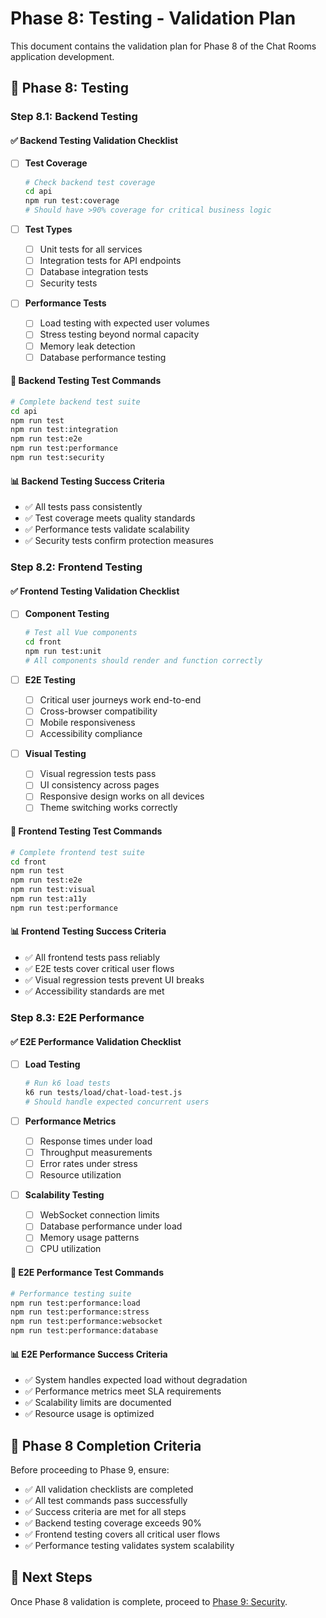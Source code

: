# Phase 8: Testing - Validation Plan

This document contains the validation plan for Phase 8 of the Chat Rooms application development.

## 🧪 Phase 8: Testing

### Step 8.1: Backend Testing

#### ✅ Backend Testing Validation Checklist

- [ ] **Test Coverage**

  ```bash
  # Check backend test coverage
  cd api
  npm run test:coverage
  # Should have >90% coverage for critical business logic
  ```

- [ ] **Test Types**
  - [ ] Unit tests for all services
  - [ ] Integration tests for API endpoints
  - [ ] Database integration tests
  - [ ] Security tests

- [ ] **Performance Tests**
  - [ ] Load testing with expected user volumes
  - [ ] Stress testing beyond normal capacity
  - [ ] Memory leak detection
  - [ ] Database performance testing

#### 🧪 Backend Testing Test Commands

```bash
# Complete backend test suite
cd api
npm run test
npm run test:integration
npm run test:e2e
npm run test:performance
npm run test:security
```

#### 📊 Backend Testing Success Criteria

- ✅ All tests pass consistently
- ✅ Test coverage meets quality standards
- ✅ Performance tests validate scalability
- ✅ Security tests confirm protection measures

### Step 8.2: Frontend Testing

#### ✅ Frontend Testing Validation Checklist

- [ ] **Component Testing**

  ```bash
  # Test all Vue components
  cd front
  npm run test:unit
  # All components should render and function correctly
  ```

- [ ] **E2E Testing**
  - [ ] Critical user journeys work end-to-end
  - [ ] Cross-browser compatibility
  - [ ] Mobile responsiveness
  - [ ] Accessibility compliance

- [ ] **Visual Testing**
  - [ ] Visual regression tests pass
  - [ ] UI consistency across pages
  - [ ] Responsive design works on all devices
  - [ ] Theme switching works correctly

#### 🧪 Frontend Testing Test Commands

```bash
# Complete frontend test suite
cd front
npm run test
npm run test:e2e
npm run test:visual
npm run test:a11y
npm run test:performance
```

#### 📊 Frontend Testing Success Criteria

- ✅ All frontend tests pass reliably
- ✅ E2E tests cover critical user flows
- ✅ Visual regression tests prevent UI breaks
- ✅ Accessibility standards are met

### Step 8.3: E2E Performance

#### ✅ E2E Performance Validation Checklist

- [ ] **Load Testing**

  ```bash
  # Run k6 load tests
  k6 run tests/load/chat-load-test.js
  # Should handle expected concurrent users
  ```

- [ ] **Performance Metrics**
  - [ ] Response times under load
  - [ ] Throughput measurements
  - [ ] Error rates under stress
  - [ ] Resource utilization

- [ ] **Scalability Testing**
  - [ ] WebSocket connection limits
  - [ ] Database performance under load
  - [ ] Memory usage patterns
  - [ ] CPU utilization

#### 🧪 E2E Performance Test Commands

```bash
# Performance testing suite
npm run test:performance:load
npm run test:performance:stress
npm run test:performance:websocket
npm run test:performance:database
```

#### 📊 E2E Performance Success Criteria

- ✅ System handles expected load without degradation
- ✅ Performance metrics meet SLA requirements
- ✅ Scalability limits are documented
- ✅ Resource usage is optimized

## 🎯 Phase 8 Completion Criteria

Before proceeding to Phase 9, ensure:

- ✅ All validation checklists are completed
- ✅ All test commands pass successfully
- ✅ Success criteria are met for all steps
- ✅ Backend testing coverage exceeds 90%
- ✅ Frontend testing covers all critical user flows
- ✅ Performance testing validates system scalability

## 📝 Next Steps

Once Phase 8 validation is complete, proceed to [Phase 9: Security](./phase-9-security.md).
